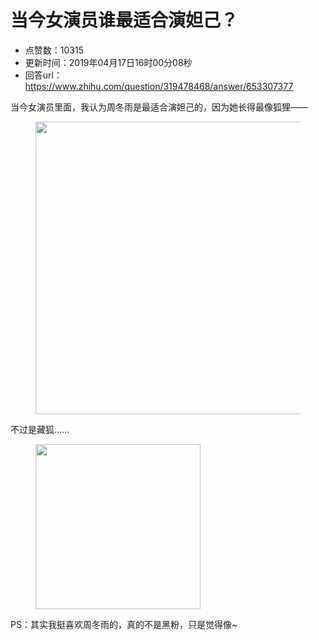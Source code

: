 # 当今女演员谁最适合演妲己？
- 点赞数：10315
- 更新时间：2019年04月17日16时00分08秒
- 回答url：https://www.zhihu.com/question/319478468/answer/653307377
<body>
 <p data-pid="AMRbcCud">当今女演员里面，我认为周冬雨是最适合演妲己的，因为她长得最像狐狸——</p>
 <figure data-size="small">
  <img src="https://picx.zhimg.com/50/v2-cdd375ce2249c2f3c0ded872822df56c_720w.jpg?source=1940ef5c" data-rawwidth="468" data-rawheight="536" data-size="small" data-original-token="v2-9090d3e57bd02306dde409338fc75f5f" data-default-watermark-src="https://picx.zhimg.com/50/v2-ec99401e8f2a37ba6c09af86a7c44c06_720w.jpg?source=1940ef5c" class="origin_image zh-lightbox-thumb" width="468" data-original="https://picx.zhimg.com/v2-cdd375ce2249c2f3c0ded872822df56c_r.jpg?source=1940ef5c">
 </figure>
 <p data-pid="HANH65w-">不过是藏狐……</p>
 <figure data-size="small">
  <img src="https://pica.zhimg.com/50/v2-61817bc54102dcbd7d6a0c7bad796e56_720w.jpg?source=1940ef5c" data-rawwidth="264" data-rawheight="223" data-size="small" data-original-token="v2-da8c00b379cf3b05acc95e1d4106a8b6" data-default-watermark-src="https://picx.zhimg.com/50/v2-2c8e3345d36bc6bef85a4c697302a0df_720w.jpg?source=1940ef5c" class="content_image" width="264">
 </figure>
 <p data-pid="nb3KJw7i">PS：其实我挺喜欢周冬雨的，真的不是黑粉，只是觉得像~</p>
</body>